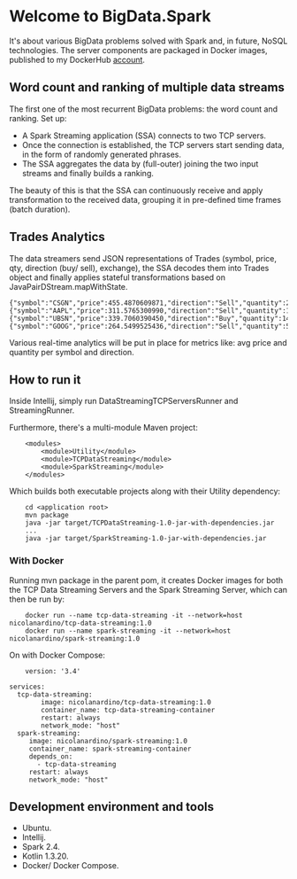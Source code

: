 # Welcome to BigData.Spark

It's about various BigData problems solved with Spark and, in future, NoSQL technologies. 
The server components are packaged in Docker images, published to my DockerHub [account](https://hub.docker.com/u/nicolanardino).

## Word count and ranking of multiple data streams
The first one of the most recurrent BigData problems: the word count and ranking.
Set up:
- A Spark Streaming application (SSA) connects to two TCP servers.
- Once the connection is established, the TCP servers start sending data, in the form of randomly generated phrases.
- The SSA aggregates the data by (full-outer) joining the two input streams and finally builds a ranking. 

The beauty of this is that the SSA can continuously receive and apply transformation to the received data, grouping it in pre-defined time frames (batch duration).

## Trades Analytics
The data streamers send JSON representations of Trades (symbol, price, qty, direction (buy/ sell), exchange), the SSA decodes them into Trades object and finally applies stateful transformations based on JavaPairDStream.mapWithState.

```
{"symbol":"CSGN","price":455.4870609871,"direction":"Sell","quantity":28,"exchange":"EUREX"}
{"symbol":"AAPL","price":311.5765300990,"direction":"Sell","quantity":14,"exchange":"FTSE"}
{"symbol":"UBSN","price":339.7060390450,"direction":"Buy","quantity":14,"exchange":"NASDAQ"}
{"symbol":"GOOG","price":264.5499525436,"direction":"Sell","quantity":59,"exchange":"FTSE"}
```
Various real-time analytics will be put in place for metrics like: avg price and quantity per symbol and direction. 

## How to run it
Inside Intellij, simply run DataStreamingTCPServersRunner and StreamingRunner.

Furthermore, there's a multi-module Maven project: 
```unix
    <modules>
        <module>Utility</module>
        <module>TCPDataStreaming</module>
        <module>SparkStreaming</module>
    </modules>
```

Which builds both executable projects along with their Utility dependency:

```unix
    cd <application root>
    mvn package
    java -jar target/TCPDataStreaming-1.0-jar-with-dependencies.jar
    ...
    java -jar target/SparkStreaming-1.0-jar-with-dependencies.jar
```
### With Docker
Running mvn package in the parent pom, it creates Docker images for both the TCP Data Streaming Servers and the Spark Streaming Server, which can then be run by:

```unix
    docker run --name tcp-data-streaming -it --network=host nicolanardino/tcp-data-streaming:1.0
    docker run --name spark-streaming -it --network=host nicolanardino/spark-streaming:1.0
```
On with Docker Compose:

```unix
    version: '3.4'

services:
  tcp-data-streaming:
        image: nicolanardino/tcp-data-streaming:1.0
        container_name: tcp-data-streaming-container
        restart: always
        network_mode: "host"
  spark-streaming:
     image: nicolanardino/spark-streaming:1.0
     container_name: spark-streaming-container
     depends_on:
       - tcp-data-streaming
     restart: always
     network_mode: "host"
```

## Development environment and tools
- Ubuntu.
- Intellij.
- Spark 2.4.
- Kotlin 1.3.20.
- Docker/ Docker Compose.
